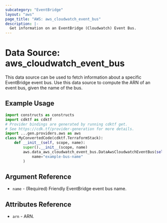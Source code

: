 ```yaml
---
subcategory: "EventBridge"
layout: "aws"
page_title: "AWS: aws_cloudwatch_event_bus"
description: |-
  Get information on an EventBridge (Cloudwatch) Event Bus.
---
```


# Data Source: aws_cloudwatch_event_bus

This data source can be used to fetch information about a specific
EventBridge event bus. Use this data source to compute the ARN of
an event bus, given the name of the bus.

## Example Usage

```python
import constructs as constructs
import cdktf as cdktf
# Provider bindings are generated by running cdktf get.
# See https://cdk.tf/provider-generation for more details.
import ...gen.providers.aws as aws
class MyConvertedCode(cdktf.TerraformStack):
    def __init__(self, scope, name):
        super().__init__(scope, name)
        aws.data_aws_cloudwatch_event_bus.DataAwsCloudwatchEventBus(self, "example",
            name="example-bus-name"
        )
```

## Argument Reference

* `name` - (Required) Friendly EventBridge event bus name.

## Attributes Reference

* `arn` - ARN.

<!-- cache-key: cdktf-0.17.0-pre.15 input-7254930c62e6af2f6eb6f0ee62eba20a711ad4f6ea754178b10f17a228dbf6ae -->